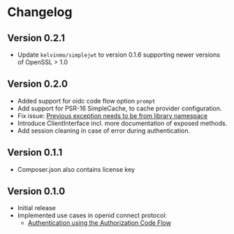 Changelog
=========

## Version 0.2.1

* Update `kelvinmo/simplejwt` to version 0.1.6 supporting newer versions of OpenSSL > 1.0

## Version 0.2.0

* Added support for oidc code flow option `prompt`
* Add support for PSR-16 SimpleCache, to cache provider configuration.
* Fix issue: [Previous exception needs to be from library namespace](https://github.com/raegmaen/OpenID-Connect-PHP/issues/1)
* Introduce ClientInterface incl. more documentation of exposed methods.
* Add session cleaning in case of error during authentication.

## Version 0.1.1

* Composer.json also contains license key

## Version 0.1.0

* Initial release
* Implemented use cases in openid connect protocol:
  * [Authentication using the Authorization Code Flow](http://openid.net/specs/openid-connect-core-1_0.html#CodeFlowAuth)
